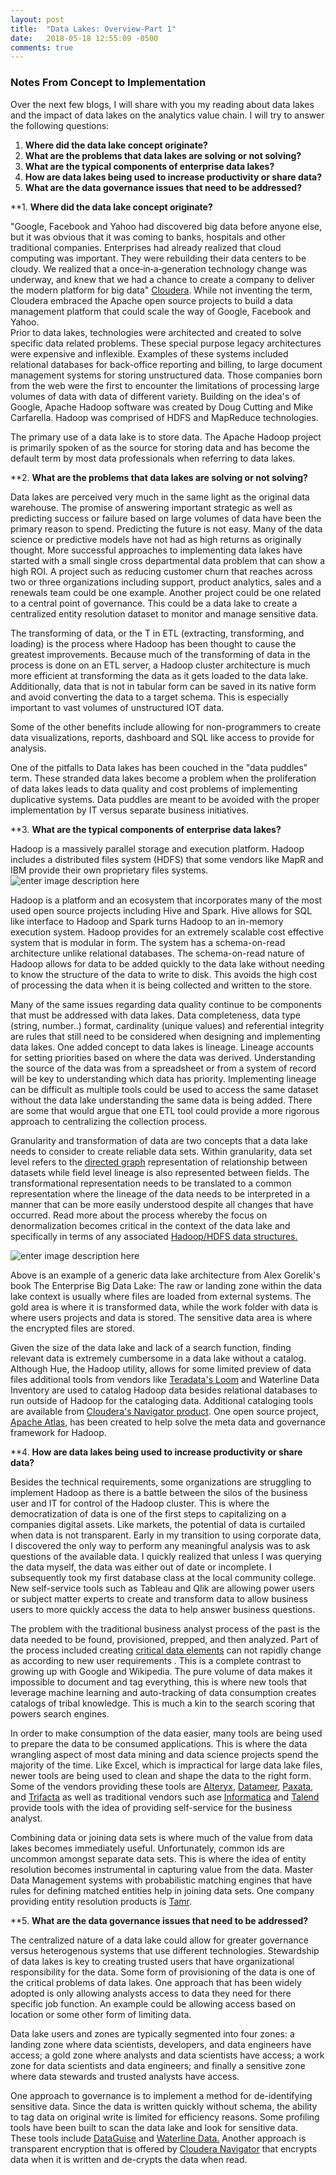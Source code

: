 ```yaml
---
layout: post
title:  "Data Lakes: Overview-Part 1"
date:   2018-05-18 12:55:09 -0500
comments: true
---
```



### Notes From Concept to Implementation  

 Over the next few blogs, I will share with you my reading about data lakes and the impact of data lakes on the analytics value chain.   I will try to answer the following questions:
 1. **Where did the data lake concept originate?**
 2. **What are the problems that data lakes are solving or not solving?**
 3. **What are the typical components of enterprise data lakes?**
 4. **How are data lakes being used to increase productivity or share data?**
 5. **What are the data governance issues that need to be addressed?**  


**1. **Where did the data lake concept originate?**

"Google, Facebook and Yahoo had discovered big data before anyone else, but it was obvious that it was coming to banks, hospitals and other traditional companies. Enterprises had already realized that cloud computing was important. They were rebuilding their data centers to be cloudy. We realized that a once‑in‑a‑generation technology change was underway, and knew that we had a chance to create a company to deliver the modern platform for big data"  [Cloudera](https://www.sec.gov/Archives/edgar/data/1535379/000162828017003221/projectthunders-1.htm#seac698b4139f443582aeb0a2fd342826).  While not inventing the term, Cloudera embraced the Apache open source projects to build a data management platform that could scale the way of Google, Facebook and Yahoo.   
Prior to data lakes, technologies were architected and created to solve specific data related problems.  These special purpose legacy architectures were expensive and inflexible.  Examples of these systems included relational databases for back-office reporting and billing, to large document management systems for storing unstructured data.  Those companies born from the web were the first to encounter the limitations of processing large volumes of data with data of different variety.  Building on the idea's of  Google, Apache Hadoop software was created by Doug Cutting and Mike Carfarella.  Hadoop was comprised of HDFS and MapReduce technologies.   

The primary use of a data lake is to store data.  The Apache Hadoop project is primarily spoken of as the source for storing data and has become the default term by most data professionals when referring to data lakes.



**2. **What are the problems that data lakes are solving or not solving?**

Data lakes are perceived very much in the same light as the original data warehouse. The promise of answering important strategic as well as predicting success or failure based on large volumes of data have been the primary reason to spend. Predicting the future is not easy. Many of the data science or predictive models have not had as high returns as originally thought.  More successful approaches to implementing data lakes have started with a small single cross departmental data problem that can show a high ROI.  A project such as reducing customer churn that reaches across two or three organizations including support, product analytics, sales and a renewals team could be one example.  Another project could be one related to a central point of governance.  This could be a data lake to create a centralized entity resolution dataset to monitor and manage sensitive data.     

The transforming of data, or the T in ETL (extracting, transforming, and loading) is the process where Hadoop has been thought to cause the greatest improvements.  Because much of the transforming of data in the process is done on an ETL server, a Hadoop cluster architecture is much more efficient at transforming the data as it gets loaded to the data lake.  Additionally, data that is not in tabular form can be saved in its native form and avoid converting the data to a target schema.   This is especially important to vast volumes of unstructured IOT data.

Some of the other benefits include allowing for non-programmers to create data visualizations, reports, dashboard and SQL like access to provide for analysis.   

One of the pitfalls to Data lakes has been couched in the "data puddles" term.  These stranded data lakes become a problem when the proliferation of data lakes leads to data quality and cost problems of implementing duplicative systems.  Data puddles are meant to be avoided with the proper implementation by IT versus separate business initiatives.  

**3.  **What are the typical components of enterprise data lakes?**

Hadoop is a massively parallel storage and execution platform.  Hadoop includes a distributed files system (HDFS) that some vendors like MapR and IBM provide their own proprietary files systems.  
![enter image description here](https://lh3.googleusercontent.com/qZGmOopCmnwsJI5NyI1gj9EwqZ58kJepgyB9aCrHXAhG4aDlB2WUrAkmBpOp6mtysXDUaXfJ4DMDQw "Storage System")

Hadoop is a platform and an ecosystem that incorporates many of the most used open source projects including Hive and Spark.  Hive allows for SQL like interface to Hadoop and Spark turns Hadoop to an in-memory execution system.  Hadoop provides for an extremely scalable cost effective system that is modular in form.  The system has a schema-on-read architecture unlike relational databases.  The schema-on-read nature of Hadoop allows for data to be added quickly to the data lake without needing to know the structure of the data to write to disk.  This avoids the high cost of processing the data when it is being collected and written to the store.  

Many of the same issues regarding data quality continue to be components that must be addressed with data lakes.  Data completeness,  data type (string, number..) format, cardinality (unique values) and referential integrity are rules that still need to be considered when designing and implementing data lakes. One added concept to data lakes is lineage.  Lineage accounts for setting priorities based on where the data was derived.  Understanding the source of the data was from a spreadsheet or from a system of record will be key to understanding which data has priority.  Implementing lineage can be difficult as multiple tools could be used to access the same dataset without the data lake understanding the same data is being added. There are some that would argue that one ETL tool could provide a more rigorous approach to centralizing the collection process.  

Granularity and transformation of data are two concepts that a data lake needs to consider to create reliable data sets.  Within granularity, data set level refers to the  [directed graph](https://medium.freecodecamp.org/i-dont-understand-graph-theory-1c96572a1401) representation of relationship between datasets while field level lineage is also represented between fields. The transformational representation needs to be translated to a common representation where the lineage of the data needs to be interpreted in a manner that can be more easily understood despite all changes that have occurred.  Read more about the process whereby the focus on denormalization becomes critical in the context of the data lake and specifically in terms of any associated [Hadoop/HDFS data structures.](http://www.ibmbigdatahub.com/blog/charting-data-lake-model-normalization-patterns-data-lakes)

![enter image description here](https://lh3.googleusercontent.com/9QNxGMJEWXgHYbG4bKLaImavVnlgMUGvINieD--K8NG0WqE8hj_6b7X2RlyGJhEx2mo11kh1zCjS1A "Data Lake Architecture")

Above is an example of a generic data lake architecture from Alex Gorelik's book The Enterprise Big Data Lake:
The raw or landing zone within the data lake context is usually where files are loaded from external systems.  The gold area is where it is transformed data, while the work folder with data is where users projects and data is stored.  The sensitive data area is where the encrypted files are stored.

Given the size of the data lake and lack of a search function, finding relevant data is extremely cumbersome in a data lake without a catalog.  Although Hue, the Hadoop utility, allows for some limited preview of data files additional tools from vendors like [Teradata's Loom](https://www.prnewswire.com/news-releases/teradata-loom-radically-increases-data-lake-productivity-300034309.html)  and Waterline Data Inventory are used to catalog Hadoop data besides relational databases to run outside of Hadoop for the cataloging data. Additional cataloging tools are available from [Cloudera's Navigator product](https://www.cloudera.com/products/product-components/cloudera-navigator.html).  One open source project, [Apache Atlas,](https://atlas.apache.org/) has been created to help solve the meta data and governance framework for Hadoop.

**4.  **How are data lakes being used to increase productivity or share data?**

Besides the technical requirements, some organizations are struggling to implement Hadoop as there is a battle between the silos of the business user and IT for control of the Hadoop cluster.   This is where the democratization of data is one of the first steps to capitalizing on a companies digital assets. Like markets, the potential of data is curtailed when data is not transparent.  Early in my transition to using corporate data, I discovered the only way to perform any meaningful analysis was to ask questions of the available data. I quickly realized that unless I was querying the data myself, the data was either out of date or incomplete. I subsequently took my first database class at the local community college.  New self-service tools such as Tableau and Qlik are allowing power users or subject matter experts to create and transform data to allow business users to more quickly access the data to help answer business questions.

The problem with the traditional business analyst process of the past is the data needed to be found, provisioned, prepped, and then analyzed.  Part of the process included creating [critical data elements](https://en.wikipedia.org/wiki/Data_element_definition) can not rapidly change as according to new user requirements . This is a complete contrast to growing up with Google and Wikipedia.  The pure volume of data makes it impossible to document and tag everything, this is where new tools that leverage machine learning and auto-tracking of data consumption creates catalogs of tribal knowledge.  This is much a kin to the search scoring that powers search engines.   

In order to make consumption of the data easier, many tools are being used to prepare the data to be consumed applications.  This is where the data wrangling aspect of most data mining and data science projects spend the majority of the time. Like Excel, which is impractical for large data lake files, newer tools are being used to clean and shape the data to the right form.  Some of the vendors providing these tools are [Alteryx](https://www.alteryx.com/analytics/pages/trial?utm_source=google&lsm=google&utm_medium=cpc&utm_campaign=Demgen%20Mixed%20-%20Brand_New&utm_content=Trial&utm_term=alteryx&utm_adid=205401968765&gclid=Cj0KCQjw3InYBRCLARIsAG6bfMR9jexiDucFtkZaQlHRP4YskOYXkjHH-otnrB6VsirkqAaMk54KnkAaAhiIEALw_wcB), [Datameer](https://www.datameer.com/), [Paxata](https://www.paxata.com/), and [Trifacta](https://www.trifacta.com/) as well as traditional vendors such ase [Informatica](https://www.informatica.com/lp/gartner-leadership.html?gclid=Cj0KCQjw3InYBRCLARIsAG6bfMQ24lWtRi7q5p1kwyp5C7_Q__XreO6DO7y9SjvM1vlb3owsUTFNSvoaAkVrEALw_wcB&formid=3599&programName=17Q2-PPC1-GBL-NA-Gartner-Leader_Promo_Analyst_Reports-PT3323&cps=ppcGS&cext=search_google_17q2_gartner-leadership-report-3323_na_us_en&kw=informatica&s_kwcid=AL!5237!3!268772362957!e!!g!!informatica&ef_id=Wv6nZQAAAJKhihMJ:20180521184449:s#fbid=P0KjhgpvA91) and [Talend](https://www.talend.com/landing-download/ppc/tos-data-integration/?utm_source=google&utm_medium=cpc&utm_campaign=NA%20Search%20-%20Branded%20-%20General&utm_term=talend&utm_content=talend%20-%20exact&utm_creative=244553309005&lang=en&src=GoogleAdwordsOD_US&kid=null&gclid=Cj0KCQjw3InYBRCLARIsAG6bfMSPEx4xvdMWapP06gIY5wY2gJa-zHGYTSdKfLI2dpiJnFc0sx1QWwkaAs28EALw_wcB) provide tools with the idea of providing self-service for the business analyst.

Combining data or joining data sets is where much of the value from data lakes becomes immediately useful.  Unfortunately, common ids are uncommon amongst separate data sets.  This is where the idea of entity resolution becomes instrumental in capturing value from the data.  Master Data Management systems with probabilistic matching engines that have rules for defining matched entities help in joining data sets.  One company providing entity resolution products is [Tamr](https://www.tamr.com/).

**5.  **What are the data governance issues that need to be addressed?**

The centralized nature of a data lake could allow for greater governance versus heterogenous systems that use different technologies.  Stewardship of data lakes is key to creating trusted users that have organizational responsibility for the data.  Some form of provisioning of the data is one of the critical problems of data lakes.  One approach that has been widely adopted is only allowing analysts access to data they need for there specific job function.  An example could be allowing access based on location or some other form of limiting data.  

Data lake users and zones are typically segmented into four zones: a landing zone where data scientists, developers, and data engineers have access; a gold zone where analysts and data scientists have access; a work zone for data scientists and data engineers; and finally a sensitive zone where data stewards and trusted analysts have access.  

One approach to governance is to implement a method for de-identifying sensitive data.  Since the data is written quickly without schema, the ability to tag data on original write is limited for efficiency reasons.  Some profiling tools have been built to scan the data lake and look for sensitive data.  These tools include [DataGuise](https://www.dataguise.com/) and [Waterline Data.](https://www.waterlinedata.com/) Another approach is transparent encryption that is offered by [Cloudera Navigator](https://www.cloudera.com/products/product-components/cloudera-navigator.html)  that encrypts data when it is written and de-crypts the data when read.   
